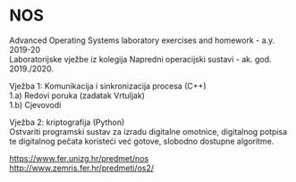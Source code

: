 # NOS

Advanced Operating Systems laboratory exercises and homework - a.y. 2019-20 \
Laboratorijske vježbe iz kolegija Napredni operacijski sustavi - ak. god. 2019./2020. 

Vježba 1: Komunikacija i sinkronizacija procesa (C++)\
1.a) Redovi poruka (zadatak Vrtuljak) \
1.b) Cjevovodi 

Vježba 2: kriptografija (Python)\
Ostvariti programski sustav za izradu digitalne omotnice, digitalnog potpisa te digitalnog pečata koristeći već gotove, slobodno dostupne algoritme.

https://www.fer.unizg.hr/predmet/nos \
http://www.zemris.fer.hr/predmeti/os2/
